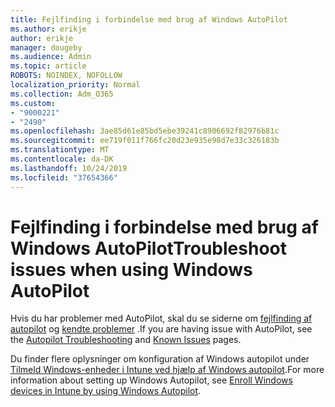 ```yaml
---
title: Fejlfinding i forbindelse med brug af Windows AutoPilot
ms.author: erikje
author: erikje
manager: dougeby
ms.audience: Admin
ms.topic: article
ROBOTS: NOINDEX, NOFOLLOW
localization_priority: Normal
ms.collection: Adm_O365
ms.custom:
- "9000221"
- "2490"
ms.openlocfilehash: 3ae85d61e85bd5ebe39241c8906692f82976b81c
ms.sourcegitcommit: ee719f011f766fc20d23e935e98d7e33c326183b
ms.translationtype: MT
ms.contentlocale: da-DK
ms.lasthandoff: 10/24/2019
ms.locfileid: "37654366"
---
```

# <a name="troubleshoot-issues-when-using-windows-autopilot"></a><span data-ttu-id="9e047-102">Fejlfinding i forbindelse med brug af Windows AutoPilot</span><span class="sxs-lookup"><span data-stu-id="9e047-102">Troubleshoot issues when using Windows AutoPilot</span></span>

<span data-ttu-id="9e047-103">Hvis du har problemer med AutoPilot, skal du se siderne om [fejlfinding af autopilot](https://docs.microsoft.com/windows/deployment/windows-autopilot/troubleshooting) og [kendte problemer](https://docs.microsoft.com/windows/deployment/windows-autopilot/known-issues) .</span><span class="sxs-lookup"><span data-stu-id="9e047-103">If you are having issue with AutoPilot, see the [Autopilot Troubleshooting](https://docs.microsoft.com/windows/deployment/windows-autopilot/troubleshooting) and [Known Issues](https://docs.microsoft.com/windows/deployment/windows-autopilot/known-issues) pages.</span></span>

<span data-ttu-id="9e047-104">Du finder flere oplysninger om konfiguration af Windows autopilot under [Tilmeld Windows-enheder i Intune ved hjælp af Windows autopilot](https://docs.microsoft.com/intune/enrollment/enrollment-autopilot).</span><span class="sxs-lookup"><span data-stu-id="9e047-104">For more information about setting up Windows Autopilot, see [Enroll Windows devices in Intune by using Windows Autopilot](https://docs.microsoft.com/intune/enrollment/enrollment-autopilot).</span></span>

